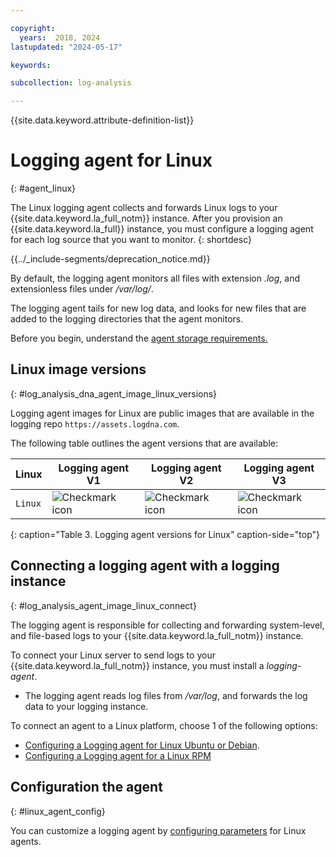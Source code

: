 ```yaml
---

copyright:
  years:  2018, 2024
lastupdated: "2024-05-17"

keywords:

subcollection: log-analysis

---
```


{{site.data.keyword.attribute-definition-list}}

# Logging agent for Linux
{: #agent_linux}

The Linux logging agent collects and forwards Linux logs to your {{site.data.keyword.la_full_notm}} instance. After you provision an {{site.data.keyword.la_full}} instance, you must configure a logging agent for each log source that you want to monitor.
{: shortdesc}

<!-- common deprecation notice -->
{{../_include-segments/deprecation_notice.md}}

By default, the logging agent monitors all files with extension *.log*, and extensionless files under */var/log/*.

The logging agent tails for new log data, and looks for new files that are added to the logging directories that the agent monitors.

Before you begin, understand the [agent storage requirements.](/docs/log-analysis?topic=log-analysis-agent_storage)


## Linux image versions
{: #log_analysis_dna_agent_image_linux_versions}

Logging agent images for Linux are public images that are available in the logging repo `https://assets.logdna.com`.

The following table outlines the agent versions that are available:

| Linux                                 | Logging agent V1 | Logging agent V2  | Logging agent V3 |
|---------------------------------------|------------------|-------------------|------------------|
| `Linux`   | ![Checkmark icon](../images/checkmark-icon.svg)  | ![Checkmark icon](../images/checkmark-icon.svg) | ![Checkmark icon](../images/checkmark-icon.svg) |
{: caption="Table 3. Logging agent versions for Linux" caption-side="top"}



## Connecting a logging agent with a logging instance
{: #log_analysis_agent_image_linux_connect}

The logging agent is responsible for collecting and forwarding system-level, and file-based logs to your {{site.data.keyword.la_full_notm}} instance.

To connect your Linux server to send logs to your {{site.data.keyword.la_full_notm}} instance, you must install a *logging-agent*.

- The logging agent reads log files from */var/log*, and forwards the log data to your logging instance.

To connect an agent to a Linux platform, choose 1 of the following options:
- [Configuring a Logging agent for Linux Ubuntu or Debian](/docs/log-analysis?topic=log-analysis-config_agent_linux).
- [Configuring a Logging agent for a Linux RPM](/docs/log-analysis?topic=log-analysis-config_agent_linux_rpm)

## Configuration the agent
{: #linux_agent_config}

You can customize a logging agent by [configuring parameters](/docs/log-analysis?topic=log-analysis-log_analysis_agent_configure) for Linux agents.
